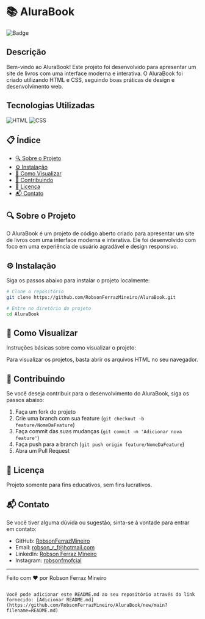 # 📚 AluraBook

![Badge](https://img.shields.io/badge/Projeto-AluraBook-blue)

## Descrição

Bem-vindo ao AluraBook! Este projeto foi desenvolvido para apresentar um site de livros com uma interface moderna e interativa. O AluraBook foi criado utilizando HTML e CSS, seguindo boas práticas de design e desenvolvimento web.

## Tecnologias Utilizadas

![HTML](https://img.shields.io/badge/HTML-59.7%25-orange)
![CSS](https://img.shields.io/badge/CSS-40.3%25-blue)

## 📋 Índice

- [🔍 Sobre o Projeto](#🔍-sobre-o-projeto)
- [⚙️ Instalação](#⚙️-instalação)
- [🎨 Como Visualizar](#🎨-como-visualizar)
- [🤝 Contribuindo](#🤝-contribuindo)
- [📜 Licença](#📜-licença)
- [📬 Contato](#📬-contato)

## 🔍 Sobre o Projeto

O AluraBook é um projeto de código aberto criado para apresentar um site de livros com uma interface moderna e interativa. Ele foi desenvolvido com foco em uma experiência de usuário agradável e design responsivo.

## ⚙️ Instalação

Siga os passos abaixo para instalar o projeto localmente:

```bash
# Clone o repositório
git clone https://github.com/RobsonFerrazMineiro/AluraBook.git

# Entre no diretório do projeto
cd AluraBook
```

## 🎨 Como Visualizar

Instruções básicas sobre como visualizar o projeto:

Para visualizar os projetos, basta abrir os arquivos HTML no seu navegador.

## 🤝 Contribuindo

Se você deseja contribuir para o desenvolvimento do AluraBook, siga os passos abaixo:

1. Faça um fork do projeto
2. Crie uma branch com sua feature (`git checkout -b feature/NomeDaFeature`)
3. Faça commit das suas mudanças (`git commit -m 'Adicionar nova feature'`)
4. Faça push para a branch (`git push origin feature/NomeDaFeature`)
5. Abra um Pull Request

## 📜 Licença

Projeto somente para fins educativos, sem fins lucrativos.

## 📬 Contato

Se você tiver alguma dúvida ou sugestão, sinta-se à vontade para entrar em contato:

- GitHub: [RobsonFerrazMineiro](https://github.com/RobsonFerrazMineiro)
- Email: [robson_r_f@hotmail.com](mailto:robson_r_f@hotmail.com)
- LinkedIn: [Robson Ferraz Mineiro](https://www.linkedin.com/in/robson-ferraz-mineiro/)
- Instagram: [robsonfmofcial](https://www.instagram.com/robsonfmofcial/)

---

Feito com ❤️ por Robson Ferraz Mineiro
```

Você pode adicionar este README.md ao seu repositório através do link fornecido: [Adicionar README.md](https://github.com/RobsonFerrazMineiro/AluraBook/new/main?filename=README.md)
